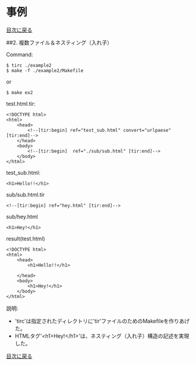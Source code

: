 事例
===
[目次に戻る](contents_jp.md)

##2. 複数ファイル＆ネスティング（入れ子）

Command:
```
$ tirc ./example2
$ make -f ./example2/Makefile
```
or
```
$ make ex2
```
test.html.tir:
```
<!DOCTYPE html>
<html>
	<head>
		<!--[tir:begin] ref="test_sub.html" convert="urlpaese" [tir:end]-->
	</head>
	<body>
		<!--[tir:begin]  ref="./sub/sub.html" [tir:end]-->
	</body>
</html>
```

test_sub.html:
```
<h1>Hello!!</h1>
```
sub/sub.html.tir
```
<!--[tir:begin] ref="hey.html" [tir:end]-->
```
sub/hey.html
```
<h1>Hey!</h1>
```
result(test.html)
```
<!DOCTYPE html>
<html>
	<head>
		<h1>Hello!!</h1>

	</head>
	<body>
		<h1>Hey!</h1>
	</body>
</html>
```

説明:
 * 'tirc'は指定されたディレクトリに'tir'ファイルのためのMakefileを作りあげた。
 * HTMLタグ'&lt;h1&gt;Hey!&lt;/h1&gt;'は、ネスティング（入れ子）構造の記述を実現した。

[目次に戻る](contents_jp.md)
